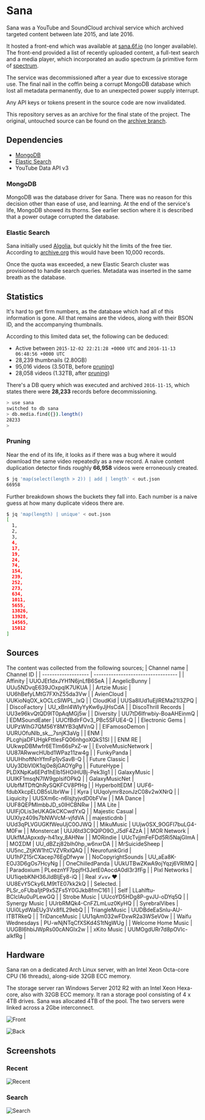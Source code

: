 # Sana
Sana was a YouTube and SoundCloud archival service which archived targeted content
between late 2015, and late 2016.

It hosted a front-end which was available at [sana.6f.io](https://sana.6f.io)
(no longer available). The front-end provided a list of recently uploaded
content, a full-text search and a media player, which incorporated an audio
spectrum (a primitive form of [spectrum](https://github.com/uhthomas/spectrum).

The service was decommissioned after a year due to excessive storage use. The
final nail in the coffin being a corrupt MongoDB database which lost all
metadata permanently, due to an unexpected power supply interrupt.

Any API keys or tokens present in the source code are now invalidated.

This repository serves as an archive for the final state of the project. The original, untouched source can be found on the [archive branch](https://github.com/uhthomas/sana/tree/archive).

## Dependencies
* [MongoDB](#mongodb)
* [Elastic Search](#elastic-search)
* YouTube Data API v3

### MongoDB
MongoDB was the database driver for Sana. There was no reason for this decision
other than ease of use, and learning. At the end of the service's life, MongoDB
showed its thorns. See earlier section where it is described that a power outage
corrupted the database.

### Elastic Search
Sana initially used [Algolia](https://www.algolia.com/), but quickly hit the
limits of the free tier. According to [archive.org](https://web.archive.org/web/20160624123354/https://www.algolia.com/pricing) this would have been 10,000 records.

Once the quota was exceeded, a new Elastic Search cluster was provisioned to
handle search queries. Metadata was inserted in the same breath as the database.

## Statistics
It's hard to get firm numbers, as the database which had all of this information
is gone. All that remains are the videos, along with their BSON ID, and the
accompanying thumbnails.

According to this limited data set, the following can be deduced:
* Active between `2015-12-02 22:21:28 +0000 UTC` and `2016-11-13 06:48:56 +0000 UTC`
* 28,239 thumbnails (2.80GB)
* 95,016 videos (3.50TB, before [pruning](#pruning))
* 28,058 videos (1.32TB, after [pruning](#pruning))

There's a DB query which was executed and archived `2016-11-15`, which states
there were **28,233** records before decommissioning.
```sh
> use sana
switched to db sana
> db.media.find({}).length()
28233
>
```

### Pruning

Near the end of its life, it looks as if there was a bug where it would download
the same video repeatedly as a new record. A naive content duplication detector
finds roughly **66,958** videos were erroneously created.
```sh
$ jq 'map(select(length > 2)) | add | length' < out.json
66958
```
Further breakdown shows the buckets they fall into. Each number is a naive guess
at how many duplicate videos there are.
```sh
$ jq 'map(length) | unique' < out.json
[
  1,
  2,
  3,
  4,
  17,
  19,
  24,
  74,
  154,
  239,
  252,
  273,
  634,
  1011,
  5655,
  13826,
  13928,
  14565,
  15012
]
```

## Sources
The content was collected from the following sources;
| Channel name        | Channel ID                         |
| ------------------- | ---------------------------------- |
| Affinity            | UUOJEt1dxJYH1N6jnLfB6SeA           |
| AngelicBunny        | UUu5NDvqE639JOxpqlK7UKUA           |
| Artzie Music        | UU6hBefyLMtG7FXhZ55da3Vw           |
| AvienCloud          | UUKioNqOX_kOCLcSIWPL_lxQ           |
| CloudKid            | UUSa8IUd1uEjlREMa21I3ZPQ           |
| DiscoFactory        | UU_xBnI4WIyYyKw6yJjHsCdA           |
| DiscoThrill Records | UU3e96kvQtQD9IT0pAqMGj5w           |
| Diversity           | UU7tD6Ifrwbiy-BoaAHEinmQ           |
| EDMSoundEater       | UUCfBdlrFOv3_PBc5SFUE4-Q           |
| Electronic Gems     | UUPzWlhG7QM56Y8MYB3qMVnQ           |
| ElFamosoDemon       | UURUOfuNIb_sk__7snjK3aVg           |
| ENM                 | PLcghjaDFUHgkFttlesFQ06nhgoXQkS1SI |
| ENM RE              | UUkwpDBMwfr6ETIm66sPxZ-w           |
| EvolveMusicNetwork  | UU87ARwwcHUbd1WPaz11zw4g           |
| FunkyPanda          | UUUHhoftNnYfmFp1jvSavB-Q           |
| Future Classic      | UUy3DbVl0K1qj0e8jGAOYgPg           |
| FutureHype          | PLDXNpKa6EPd1hElb15HOiHUBj-Pek3lg1 |
| GalaxyMusic         | UUIKF1msqN7lW9gplsifOPkQ           |
| GalaxyMusicNet      | UUbfMTDftQhRySQKFCV8PfHg           |
| HyperboltEDM        | UUF6-fdubXkcpELOB5sUbrWw           |
| Kyra                | UUqolymr8zonJzC08v2wXNrQ           |
| Liquicity           | UUSXm6c-n6lsjtyjvdD0bFVw           |
| MA Dance            | UUF8QEPMImbbJD_s0IHCBNRw           |
| MA Lite             | UUlFjOLis3eUKAGkCKCwdYxQ           |
| Majestic Casual     | UUXIyz409s7bNWVcM-vjfdVA           |
| majesticdnb         | UUd3qPLVGUGKfWeuUjC0OJWQ           |
| MikuMusic           | UUjw0SX_9OGFI7buLG4-M0Fw           |
| Monstercat          | UUJ6td3C9QlPO9O_J5dF4ZzA           |
| MOR Network         | UUkfMJApxxdy-h41xy_8AHNw           |
| MORindie            | UUcTvjjmFeFDd5Ri5NajGImA           |
| MOΣDM               | UU_dBZzj82blh0hp_w6nxrDA           |
| MrSuicideSheep      | UU5nc_ZtjKW1htCVZVRxlQAQ           |
| NeurofunkGrid       | UU1hPZ15rCXacep76EgDfwyw           |
| NoCopyrightSounds   | UU_aEa8K-EOJ3D6gOs7HcyNg           |
| OneChilledPanda     | UUkUTBwZKwA9ojYqzj6VRlMQ           |
| Paradoxium          | PLeeznYF7ppjfH3JetE0AocdA0dI3r3fFg |
| Pixl Networks       | UU1iqebKNH36JIdBIjEy8-iQ           |
| Real ℒℴѵℯ ❤        | UU8EvY5Cky6LM9tTE07kk2kQ           |
| Selected.           | PLSr_oFUba1jtP9x5ZFs5Y0GJkb8fmC161 |
| Self                | LLahIftu-BClclAu0uPLewGQ           |
| Strobe Music        | UUcoYD5HDg8P-gvJU-oDYq5Q           |
| Synergy Music       | UUrbRMQk4-CnFZLmLuz0KyHQ           |
| SyrebralVibes       | UUi0LydWaEUy3Vx8flL29ebQ           |
| TriangleMusic       | UUDBdeEaSnlu-AU-ITBTRkeQ           |
| TriDanceMusic       | UU1qAm032wFDxwR2a3WSeV0w           |
| Waifu Wednesdays    | PU-wNjNTqCfXSKd4S1tNgWUg           |
| Welcome Home Music  | UUGBI6hbiJWpRs00cANGlx2w           |
| xKito Music         | UUMOgdURr7d8pOVlc-alkfRg           |

## Hardware
Sana ran on a dedicated Arch Linux server, with an Intel Xeon Octa-core CPU
(16 threads), along-side 32GB ECC memory.

The storage server ran Windows Server 2012 R2 with an Intel Xeon Hexa-core, also
with 32GB ECC memory. It ran a storage pool consisting of 4 x 4TB drives. Sana
was allocated 4TB of the pool. The two servers were linked across a 2Gbe interconnect.

![Front](docs/images/hardware_front.jpg)

![Back](docs/images/hardware_back.jpg)

## Screenshots

### Recent
![Recent](docs/images/recent.png)

### Search
![Search](docs/images/search.png)
